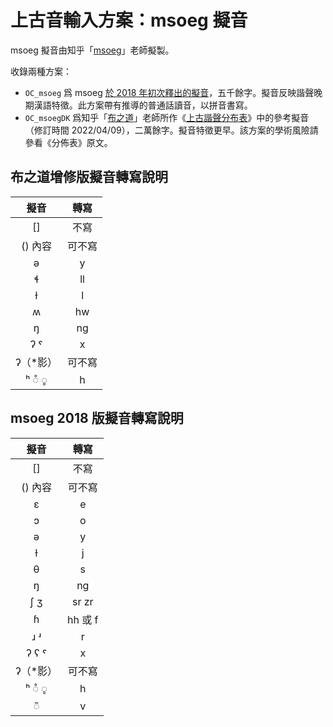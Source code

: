 # 上古音輸入方案：msoeg 擬音

msoeg 擬音由知乎「[msoeg](https://www.zhihu.com/people/msoeg)」老師擬製。

收錄兩種方案：
- `OC_msoeg` 爲 msoeg [於 2018 年初次釋出的擬音](https://zhuanlan.zhihu.com/p/48871271)，五千餘字。擬音反映諧聲晚期漢語特徵。此方案帶有推導的普通話讀音，以拼音書寫。
- `OC_msoegDK` 爲知乎「[布之道](https://www.zhihu.com/people/Buzhidao)」老師所作《[上古諧聲分布表](https://zhuanlan.zhihu.com/p/350530789)》中的參考擬音（修訂時間 2022/04/09），二萬餘字。擬音特徵更早。該方案的學術風險請參看《分佈表》原文。


## 布之道增修版擬音轉寫說明

| 擬音 | 轉寫 |
| :---: | :---: |
| [] | 不寫 |
| () 內容 | 可不寫 |
| ə | y |
| ɬ | ll |
| ɫ | l |
| ʍ | hw |
| ŋ | ng |
| ʔ ˤ | x |
| ʔ（*影） | 可不寫 |
| ʰ ◌̊ ◌̥ | h |

## msoeg 2018 版擬音轉寫說明

| 擬音 | 轉寫 |
| :---: | :---: |
| [] | 不寫 |
| () 內容 | 可不寫 |
| ɛ | e |
| ɔ | o |
| ə | y |
| ɫ | j |
| θ | s |
| ŋ | ng |
| ʃ ʒ | sr zr |
| ɦ | hh 或 f |
| ɹ ʴ | r |
| ʔ ʕ ˤ | x |
| ʔ（*影） | 可不寫 |
| ʰ ◌̊ ◌̥ | h |
| ◌̃ | v |